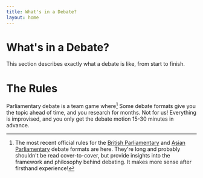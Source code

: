 ```yaml
---
title: What's in a Debate?
layout: home
---
```


# What's in a Debate?
This section describes exactly what a debate is like, from start to finish.

# The Rules 
Parliamentary debate is a team game where[^1] Some debate formats give you the topic ahead of time, and you research for months. Not for us! Everything is improvised, and you only get the debate motion 15-30 minutes in advance.

[^1]: The most recent official rules for the [British Parliamentary](https://sadcdebate.com/files/WUDC-Manual-2024.pdf) and [Asian Parliamentary](https://docs.google.com/document/d/1JoJa0oqDfW06vAQb3eBcAX37oG9p2g0hRO44vvCHv_Q/edit?tab=t.0) debate formats are here. They're long and probably shouldn't be read cover-to-cover, but provide insights into the framework and philosophy behind debating. It makes more sense after firsthand experience!
